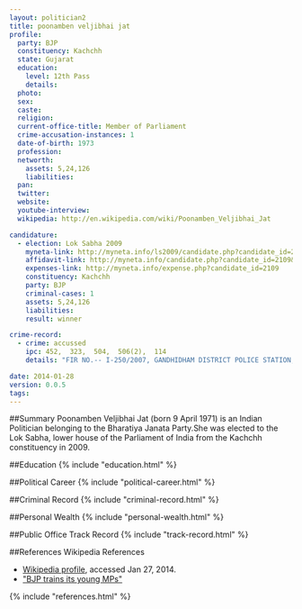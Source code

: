 ```yaml
---
layout: politician2
title: poonamben veljibhai jat
profile: 
  party: BJP
  constituency: Kachchh
  state: Gujarat
  education: 
    level: 12th Pass
    details: 
  photo: 
  sex: 
  caste: 
  religion: 
  current-office-title: Member of Parliament
  crime-accusation-instances: 1
  date-of-birth: 1973
  profession: 
  networth: 
    assets: 5,24,126
    liabilities: 
  pan: 
  twitter: 
  website: 
  youtube-interview: 
  wikipedia: http://en.wikipedia.com/wiki/Poonamben_Veljibhai_Jat

candidature: 
  - election: Lok Sabha 2009
    myneta-link: http://myneta.info/ls2009/candidate.php?candidate_id=2109
    affidavit-link: http://myneta.info/candidate.php?candidate_id=2109&scan=original
    expenses-link: http://myneta.info/expense.php?candidate_id=2109
    constituency: Kachchh 
    party: BJP
    criminal-cases: 1
    assets: 5,24,126
    liabilities: 
    result: winner 

crime-record: 
  - crime: accussed
    ipc: 452,  323,  504,  506(2),  114
    details: "FIR NO.-- I-250/2007, GANDHIDHAM DISTRICT POLICE STATION, IN THE COURT OF JUDI. MEGI. FIRST CLASS, GANDHIDHAM, CASE NO. 4340/2007." 

date: 2014-01-28
version: 0.0.5
tags: 
---
```

##Summary
Poonamben Veljibhai Jat (born 9 April 1971) is an Indian Politician belonging to the Bharatiya Janata Party.She was elected to the Lok Sabha, lower house of the Parliament of India from the Kachchh constituency in 2009.


##Education
{% include "education.html" %}


##Political Career
{% include "political-career.html" %}


##Criminal Record
{% include "criminal-record.html" %}


##Personal Wealth
{% include "personal-wealth.html" %}


##Public Office Track Record
{% include "track-record.html" %}


##References
Wikipedia References
- [Wikipedia profile]({{page.profile.wikipedia}}), accessed Jan 27, 2014.
- ["BJP trains its young MPs"][wiki1]

[wiki1]: http://www.highbeam.com/doc/1P3-2291636191.html


{% include "references.html" %}